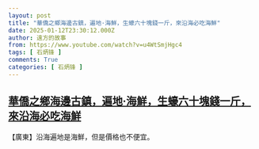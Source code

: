 ```yaml
---
layout: post
title: "華僑之鄉海邊古鎮，遍地·海鮮，生蠔六十塊錢一斤，來沿海必吃海鮮"
date: 2025-01-12T23:30:12.000Z
author: 遠方的故事
from: https://www.youtube.com/watch?v=u4WtSmjHgc4
tags: [ 石炳锋 ]
comments: True
categories: [ 石炳锋 ]
---
```

<!--1736724612000-->
[華僑之鄉海邊古鎮，遍地·海鮮，生蠔六十塊錢一斤，來沿海必吃海鮮](https://www.youtube.com/watch?v=u4WtSmjHgc4)
------

<div>
【廣東】沿海遍地是海鮮，但是價格也不便宜。
</div>
